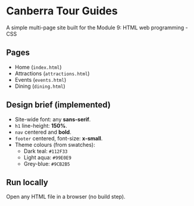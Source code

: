 # Canberra Tour Guides

A simple multi-page site built for the Module 9: HTML web programming - CSS

## Pages
- Home (`index.html`)
- Attractions (`attractions.html`)
- Events (`events.html`)
- Dining (`dining.html`)

## Design brief (implemented)
- Site-wide font: any **sans-serif**.
- `h1` line-height: **150%**.
- `nav` centered and **bold**.
- `footer` centered, font-size: **x-small**.
- Theme colours (from swatches):
  - Dark teal: `#112F33`
  - Light aqua: `#99E0E9`
  - Grey-blue: `#9CB2B5`

## Run locally
Open any HTML file in a browser (no build step).
